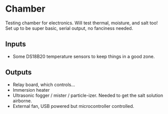 # Chamber

Testing chamber for electronics. Will test thermal, moisture, and salt too! Set up to be super basic, serial output, no fanciness needed.

## Inputs
  * Some DS18B20 temperature sensors to keep things in a good zone.

## Outputs
  * Relay board, which controls...
  * Immersion heater
  * Ultrasonic fogger / mister / particle-izer. Needed to get the salt solution airborne.
  * External fan, USB powered but microcontroller controlled.
